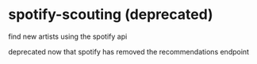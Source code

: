 # spotify-scouting (deprecated)
find new artists using the spotify api 

deprecated now that spotify has removed the recommendations endpoint